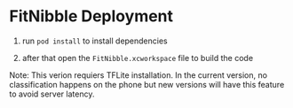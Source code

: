 # FitNibble Deployment

1. run `pod install` to install dependencies

2. after that open the `FitNibble.xcworkspace` file to build the code

Note: This verion requiers TFLite installation. In the current version, no classification happens on the phone but new versions will have this feature to avoid server latency.
